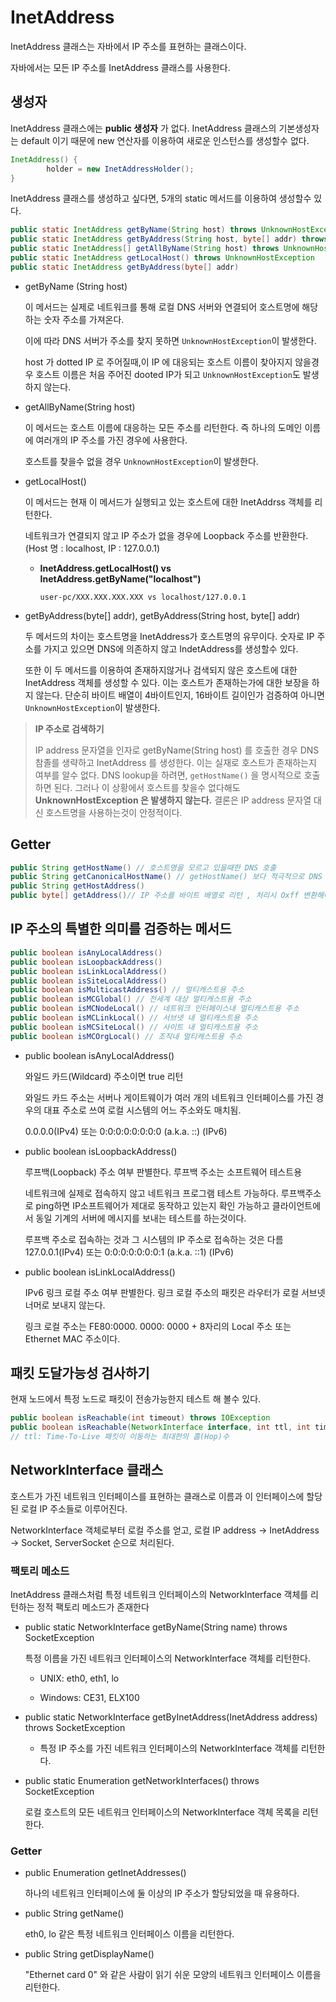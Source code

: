 # InetAddress

InetAddress 클래스는 자바에서 IP 주소를 표현하는 클래스이다.

자바에서는 모든 IP 주소를 InetAddress 클래스를 사용한다.

## 생성자

InetAddress 클래스에는 **public 생성자** 가 없다.  InetAddress 클래스의 기본생성자는 default 이기 때문에 new 연산자를 이용하여 새로운 인스턴스를 생성할수 없다.

```java
InetAddress() {
        holder = new InetAddressHolder();
}
```

InetAddress 클래스를 생성하고 싶다면,  5개의 static 메서드를 이용하여 생성할수 있다.

```java
public static InetAddress getByName(String host) throws UnknownHostException
public static InetAddress getByAddress(String host, byte[] addr) throws UnknownHostException
public static InetAddress[] getAllByName(String host) throws UnknownHostException
public static InetAddress getLocalHost() throws UnknownHostException
public static InetAddress getByAddress(byte[] addr)
```

- getByName (String host)

  이 메서드는 실제로 네트워크를 통해 로컬 DNS 서버와 연결되어 호스트명에 해당하는 숫자 주소를 가져온다.

  이에 따라 DNS 서버가 주소를 찾지 못하면 `UnknownHostException`이 발생한다.

  host 가 dotted IP 로 주어질때,이 IP 에 대응되는 호스트 이름이 찾아지지 않을경우 호스트 이름은 처음 주어진 dooted IP가 되고 `UnknownHostException`도 발생하지 않는다.

- getAllByName(String host)

  이 메서드는 호스트 이름에 대응하는 모든 주소를 리턴한다.  즉 하나의 도메인 이름에 여러개의 IP 주소를 가진 경우에 사용한다.

  호스트를 찾을수 없을 경우 `UnknownHostException`이 발생한다.

- getLocalHost()

  이 메서드는 현재 이 메서드가 실행되고 있는 호스트에 대한 InetAddrss 객체를 리턴한다.

  네트워크가 연결되지 않고 IP 주소가 없을 경우에 Loopback 주소를 반환한다. (Host 명 : localhost, IP : 127.0.0.1)

  - **InetAddress.getLocalHost() vs InetAddress.getByName("localhost")**

    ```text
    user-pc/XXX.XXX.XXX.XXX vs localhost/127.0.0.1
    ```

- getByAddress(byte[] addr), getByAddress(String host, byte[] addr)

  두 메서드의 차이는 호스트명을 InetAddress가 호스트명의 유무이다. 숫자로 IP 주소를 가지고 있으면 DNS에 의존하지 않고 IndetAddress를 생성할수 있다.

  또한 이 두 메서드를 이용하여 존재하지않거나 검색되지 않은 호스트에 대한 InetAddress 객체를 생성할 수 있다.  이는 호스트가 존재하는가에 대한 보장을 하지 않는다. 단순히 바이트 배열이 4바이트인지, 16바이트 길이인가 검증하여 아니면 `UnknownHostException`이 발생한다.

> **IP 주소로 검색하기**
>
> IP address 문자열을 인자로 getByName(String host) 를 호출한 경우 DNS 참졸를 생략하고 InetAddress 를 생성한다.  이는 실재로 호스트가 존재하는지 여부를 알수 없다.  DNS lookup을 하려면, `getHostName()` 을 명시적으로 호출하면 된다.  그러나 이 상황에서 호스트를 찾을수 없다해도 **UnknownHostException 은 발생하지 않는다.**  결론은 IP address 문자열 대신 호스트명을 사용하는것이 안정적이다.

## Getter

```java
public String getHostName() // 호스트명을 모르고 있을때한 DNS 호출
public String getCanonicalHostName() // getHostName() 보다 적극적으로 DNS 호출, FQDN 반환
public String getHostAddress() 
public byte[] getAddress()// IP 주소를 바이트 배열로 리턴 , 처리시 Oxff 변환해야 한다.
```



## IP 주소의 특별한 의미를 검증하는 메서드

```java
public boolean isAnyLocalAddress()
public boolean isLoopbackAddress()
public boolean isLinkLocalAddress()
public boolean isSiteLocalAddress()
public boolean isMulticastAddress() // 멀티캐스트용 주소
public boolean isMCGlobal() // 전세계 대상 멀티캐스트용 주소
public boolean isMCNodeLocal() // 네트워크 인터페이스내 멀티캐스트용 주소
public boolean isMCLinkLocal() // 서브넷 내 멀티캐스트용 주소
public boolean isMCSiteLocal() // 사이트 내 멀티캐스트용 주소
public boolean isMCOrgLocal() // 조직내 멀티캐스트용 주소
```

- public boolean isAnyLocalAddress()

  와일드 카드(Wildcard) 주소이면 true 리턴

  와일드 카드 주소는 서버나 게이트웨이가 여러 개의 네트워크 인터페이스를 가진 경우의 대표 주소로 쓰여 로컬 시스템의 어느 주소와도 매치됨.

  0.0.0.0(IPv4) 또는 0:0:0:0:0:0:0:0 (a.k.a. ::) (IPv6)

- public boolean isLoopbackAddress()

  루프백(Loopback) 주소 여부 판별한다. 루프백 주소는 소프트웨어 테스트용

  네트워크에 실제로 접속하지 않고 네트워크 프로그램 테스트 가능하다. 루프백주소로 ping하면 IP소프트웨어가 제대로 동작하고 있는지 확인 가능하고  클라이언트에서 동일 기계의 서버에 메시지를 보내는 테스트를 하는것이다.

  루프백 주소로 접속하는 것과 그 시스템의 IP 주소로 접속하는 것은 다름 127.0.0.1(IPv4) 또는 0:0:0:0:0:0:0:1 (a.k.a. ::1) (IPv6)

- public boolean isLinkLocalAddress()

  IPv6 링크 로컬 주소 여부 판별한다. 링크 로컬 주소의 패킷은 라우터가 로컬 서브넷 너머로 보내지 않는다.

  링크 로컬 주소는 FE80:0000. 0000: 0000 + 8자리의 Local 주소 또는 Ethernet MAC 주소이다.



## 패킷 도달가능성 검사하기

현재 노드에서 특정 노드로 패킷이 전송가능한지 테스트 해 볼수 있다.

```java
public boolean isReachable(int timeout) throws IOException
public boolean isReachable(NetworkInterface interface, int ttl, int timeout) throws IOException
// ttl: Time-To-Live 패킷이 이동하는 최대한의 홉(Hop)수
```



## NetworkInterface 클래스

호스트가 가진 네트워크 인터페이스를 표현하는 클래스로 이름과 이 인터페이스에 할당된 로컬 IP 주소들로 이루어진다.

NetworkInterface 객체로부터 로컬 주소를 얻고, 로컬 IP address -> InetAddress -> Socket, ServerSocket 순으로 처리된다.

### 팩토리 메소드

InetAddress 클래스처럼 특정 네트워크 인터페이스의 NetworkInterface 객체를 리턴하는 정적 팩토리 메소드가 존재한다

- public static NetworkInterface getByName(String name) throws SocketException

  특정 이름을 가진 네트워크 인터페이스의 NetworkInterface 객체를 리턴한다.

  - UNIX: eth0, eth1, lo

  - Windows: CE31, ELX100

- public static NetworkInterface getByInetAddress(InetAddress address) throws SocketException
  - 특정 IP 주소를 가진 네트워크 인터페이스의 NetworkInterface 객체를 리턴한다.

- public static Enumeration getNetworkInterfaces() throws SocketException

  로컬 호스트의 모든 네트워크 인터페이스의 NetworkInterface 객체 목록을 리턴한다.

### Getter

- public Enumeration getInetAddresses()

  하나의 네트워크 인터페이스에 둘 이상의 IP 주소가 할당되었을 때 유용하다.

- public String getName()

  eth0, lo 같은 특정 네트워크 인터페이스 이름을 리턴한다.

- public String getDisplayName()

  "Ethernet card 0" 와 같은 사람이 읽기 쉬운 모양의 네트워크 인터페이스 이름을 리턴한다.